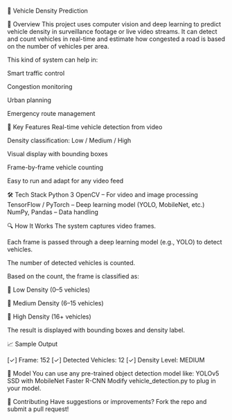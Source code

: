 🚗 Vehicle Density Prediction

📌 Overview
This project uses computer vision and deep learning to predict vehicle density in surveillance footage or live video streams. It can detect and count vehicles in real-time and estimate how congested a road is based on the number of vehicles per area.

This kind of system can help in:

Smart traffic control

Congestion monitoring

Urban planning

Emergency route management

🎯 Key Features
Real-time vehicle detection from video

Density classification: Low / Medium / High

Visual display with bounding boxes

Frame-by-frame vehicle counting

Easy to run and adapt for any video feed

🛠️ Tech Stack
Python 3
OpenCV – For video and image processing
TensorFlow / PyTorch – Deep learning model (YOLO, MobileNet, etc.)
NumPy, Pandas – Data handling

🔍 How It Works
The system captures video frames.

Each frame is passed through a deep learning model (e.g., YOLO) to detect vehicles.

The number of detected vehicles is counted.

Based on the count, the frame is classified as:

🚦 Low Density (0–5 vehicles)

🚧 Medium Density (6–15 vehicles)

🔴 High Density (16+ vehicles)

The result is displayed with bounding boxes and density label.

📈 Sample Output

[✓] Frame: 152
[✓] Detected Vehicles: 12
[✓] Density Level: MEDIUM

🧪 Model
You can use any pre-trained object detection model like:
YOLOv5
SSD with MobileNet
Faster R-CNN
Modify vehicle_detection.py to plug in your model.

🤝 Contributing
Have suggestions or improvements? Fork the repo and submit a pull request!

